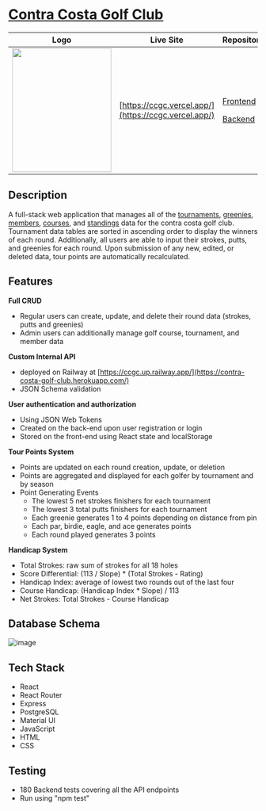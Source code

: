 
# [Contra Costa Golf Club](https://ccgc.vercel.app/)

|     Logo        |     Live Site        |   Repositories    |
| ----------- | ----------- | --------        |
| [<img src="https://i.ibb.co/72nKCSf/ccgc-Logo11.png" width="200" height="250"/>](https://ccgc.vercel.app/)  | <p> [https://ccgc.vercel.app/](https://ccgc.vercel.app/)</p>    |       <p>[Frontend](https://github.com/MattPereira/ccgc-frontend)</p><p>[Backend](https://github.com/MattPereira/ccgc-backend)</p>         |




## Description
A full-stack web application that manages all of the [tournaments](https://ccgc.vercel.app/tournaments), [greenies](https://ccgc.vercel.app/greenies), [members](https://ccgc.vercel.app/members), [courses](https://ccgc.vercel.app/courses), and [standings](https://ccgc.vercel.app/standings) data for the contra costa golf club. Tournament data tables are sorted in ascending order to display the winners of each round. Additionally, all users are able to input their strokes, putts, and greenies for each round. Upon submission of any new, edited, or deleted data, tour points are automatically recalculated. 


## Features
**Full CRUD**
  * Regular users can create, update, and delete their round data (strokes, putts and greenies) 
  * Admin users can additionally manage golf course, tournament, and member data

**Custom Internal API**
  * deployed on Railway at [https://ccgc.up.railway.app/](https://contra-costa-golf-club.herokuapp.com/)
  * JSON Schema validation
  
**User authentication and authorization**
  * Using JSON Web Tokens 
  * Created on the back-end upon user registration or login
  * Stored on the front-end using React state and localStorage

**Tour Points System**
  * Points are updated on each round creation, update, or deletion
  * Points are aggregated and displayed for each golfer by tournament and by season
  * Point Generating Events
    * The lowest 5 net strokes finishers for each tournament
    * The lowest 3 total putts finishers for each tournament
    * Each greenie generates 1 to 4 points depending on distance from pin
    * Each par, birdie, eagle, and ace generates points
    * Each round played generates 3 points

**Handicap System**
  * Total Strokes: raw sum of strokes for all 18 holes
  * Score Differential: (113 / Slope) * (Total Strokes - Rating)
  * Handicap Index: average of lowest two rounds out of the last four
  * Course Handicap: (Handicap Index * Slope) / 113
  * Net Strokes: Total Strokes - Course Handicap

## Database Schema

![image](https://user-images.githubusercontent.com/73561520/220162284-03d9c105-65e5-45f8-9487-929dcce4b8f1.png)



## Tech Stack
* React
* React Router
* Express
* PostgreSQL
* Material UI
* JavaScript
* HTML
* CSS


## Testing
* 180 Backend tests covering all the API endpoints
* Run using "npm test"
